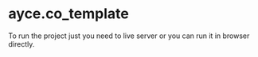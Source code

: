 # ayce.co_template 

To run the project just you need to live server or you can run it in browser directly.
 
